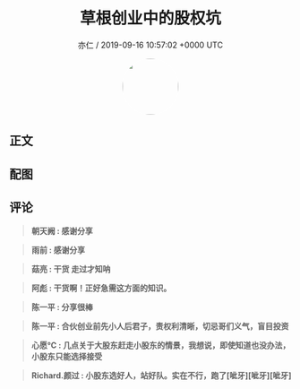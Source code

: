 <h1 align="center">草根创业中的股权坑</h1>
<p align="center">
    <a>亦仁 / 2019-09-16 10:57:02 &#43;0000 UTC</a>
</p>

<div align="center">
    <img src="https://images.zsxq.com/Fn3NQqCN8nuGF86yZPXSbEsl0mb3?e=1590940799&amp;token=kIxbL07-8jAj8w1n4s9zv64FuZZNEATmlU_Vm6zD:pfbNc8W3hS0oYG_hyXXh_rHMHuc=" width="100" height="100" style="border:1px solid;border-radius:50%; color:#ffffff"/>
</div>

## 正文

<div>

</div>

## 配图
<div class="image" align="center">

</div>

## 评论

<div align="left">
<div>

<blockquote >
<span> <strong>朝天阙 : 感谢分享 </strong></span>
</blockquote>

<blockquote >
<span> <strong>雨前 : 感谢分享 </strong></span>
</blockquote>

<blockquote >
<span> <strong>菇亮 : 干货 走过才知呐 </strong></span>
</blockquote>

<blockquote >
<span> <strong>阿彪 : 干货啊！正好急需这方面的知识。 </strong></span>
</blockquote>

<blockquote >
<span> <strong>陈一平 : 分享很棒 </strong></span>
</blockquote>

<blockquote >
<span> <strong>陈一平 : 合伙创业前先小人后君子，责权利清晰，切忌哥们义气，盲目投资 </strong></span>
</blockquote>

<blockquote >
<span> <strong>心愿℃ : 几点关于大股东赶走小股东的情景，我想说，即使知道也没办法，小股东只能选择接受 </strong></span>
</blockquote>

<blockquote >
<span> <strong>Richard.颜过 : 小股东选好人，站好队。实在不行，跑了[呲牙][呲牙][呲牙] </strong></span>
</blockquote>

</div>
</div>